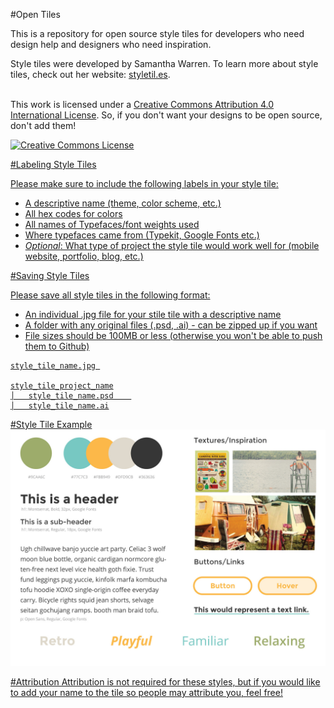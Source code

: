 #Open Tiles

This is a repository for open source style tiles for developers who need design help and designers who need inspiration.

Style tiles were developed by Samantha Warren.  To learn more about style tiles, check out her website: [styletil.es](http://www.styletil.es).

</a><br />This work is licensed under a <a rel="license" href="http://creativecommons.org/licenses/by/4.0/">Creative Commons Attribution 4.0 International License</a>. So, if you don't want your designs to be open source, don't add them!


<a rel="license" href="http://creativecommons.org/licenses/by/4.0/"><img alt="Creative Commons License" style="border-width:0" src="https://i.creativecommons.org/l/by/4.0/88x31.png" />

#Labeling Style Tiles

Please make sure to include the following labels in your style tile:

- A descriptive name (theme, color scheme, etc.)
- All hex codes for colors
- All names of Typefaces/font weights used
- Where typefaces came from (Typekit, Google Fonts etc.)
- *Optional*: What type of project the style tile would work well for (mobile website, portfolio, blog, etc.)

#Saving Style Tiles

Please save all style tiles in the following format:

- An individual .jpg file for your stile tile with a descriptive name
- A folder with any original files (.psd, .ai) - can be zipped up if you want
- File sizes should be 100MB or less (otherwise you won't be able to push them to Github)

```
style_tile_name.jpg 

style_tile_project_name
│   style_tile_name.psd    
│   style_tile_name.ai

```


#Style Tile Example
![Style Tile Example](vintage_outdoors.jpg)


#Attribution
Attribution is not required for these styles, but if you would like to add your name to the tile so people may attribute you, feel free!
